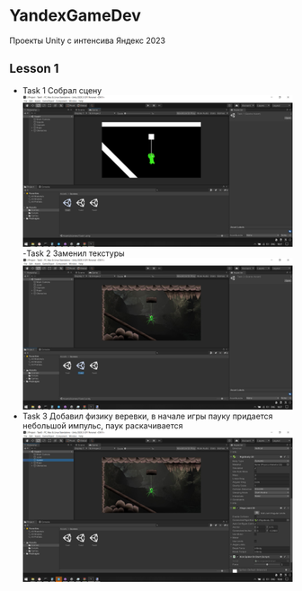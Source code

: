# YandexGameDev
Проекты Unity с интенсива Яндекс 2023

## Lesson 1
- Task 1
Собрал сцену
![Alt text](Screenshots/Task1.png "Task 1")
-Task 2
Заменил текстуры
![Alt text](Screenshots/Task2.png "Task 2")
- Task 3
Добавил физику веревки, в начале игры пауку придается небольшой импульс, паук раскачивается
![Alt text](Screenshots/Task3.png "Task 3")